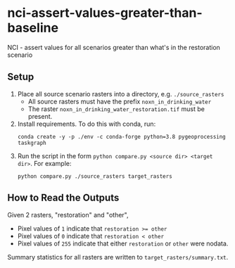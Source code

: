 # nci-assert-values-greater-than-baseline
NCI - assert values for all scenarios greater than what's in the restoration scenario

## Setup

1. Place all source scenario rasters into a directory, e.g. `./source_rasters`
   * All source rasters must have the prefix `noxn_in_drinking_water`
   * The raster `noxn_in_drinking_water_restoration.tif` must be present.
2. Install requirements. To do this with conda, run:
   ```
   conda create -y -p ./env -c conda-forge python=3.8 pygeoprocessing taskgraph
   ```
3. Run the script in the form `python compare.py <source dir> <target dir>`.
   For example:
   ```
   python compare.py ./source_rasters target_rasters
   ```

## How to Read the Outputs

Given 2 rasters, "restoration" and "other",

* Pixel values of `1` indicate that `restoration >= other`
* Pixel values of `0` indicate that `restoration < other`
* Pixel values of `255` indicate that either `restoration` or `other` were
  nodata.

Summary statistics for all rasters are written to `target_rasters/summary.txt`.

